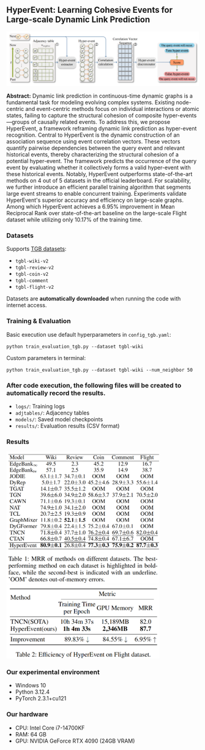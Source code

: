 ## HyperEvent: Learning Cohesive Events for Large-scale Dynamic Link Prediction
<img src="./framework.PNG"  width="1000"/>

**Abstract:** Dynamic link prediction in continuous-time dynamic graphs is a fundamental task for modeling evolving complex systems. Existing node-centric and event-centric methods focus on individual interactions or atomic states, failing to capture the structural cohesion of composite hyper-events—groups of causally related events. To address this, we propose HyperEvent, a framework reframing dynamic link prediction as hyper-event recognition. Central to HyperEvent is the dynamic construction of an association sequence using event correlation vectors. These vectors quantify pairwise dependencies between the query event and relevant historical events, thereby characterizing the structural cohesion of a potential hyper-event. The framework predicts the occurrence of the query event by evaluating whether it collectively forms a valid hyper-event with these historical events. Notably, HyperEvent outperforms state-of-the-art methods on 4 out of 5 datasets in the official leaderboard. For scalability, we further introduce an efficient parallel training algorithm that segments large event streams to enable concurrent training. Experiments validate HyperEvent's superior accuracy and efficiency on large-scale graphs.  Among which HyperEvent achieves a 6.95\% improvement in Mean Reciprocal Rank over state-of-the-art baseline on the large-scale Flight dataset while utilizing only 10.17\% of the training time. 
### Datasets
Supports [TGB datasets](https://tgb.complexdatalab.com/docs/leader_linkprop/):
- `tgbl-wiki-v2`
- `tgbl-review-v2`
- `tgbl-coin-v2`
- `tgbl-comment`
- `tgbl-flight-v2`
  
Datasets are **automatically downloaded** when running the code with internet access.
### Training & Evaluation
Basic execution use default hyperparameters in `config_tgb.yaml`:
```
python train_evaluation_tgb.py --dataset tgbl-wiki
```
Custom parameters in terminal:
```
python train_evaluation_tgb.py --dataset tgbl-wiki --num_neighbor 50
```
### After code execution, the following files will be created to automatically record the results.
- `logs/`: Training logs
- `adjtables/`: Adjacency tables
- `models/`: Saved model checkpoints
- `results/`: Evaluation results (CSV format)
### Results
<img src="./table1.PNG" alt="Experimental Results 1" width="400"/>  <img src="./table2.PNG" alt="Experimental Results 2" width="400"/>
### Our experimental environment
- Windows 10
- Python 3.12.4
- PyTorch 2.3.1+cu121
### Our hardware
- CPU: Intel Core i7-14700KF 
- RAM: 64 GB
- GPU: NVIDIA GeForce RTX 4090 (24GB VRAM)
